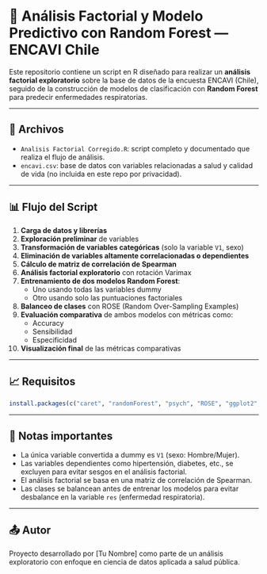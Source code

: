 # 🧪 Análisis Factorial y Modelo Predictivo con Random Forest — ENCAVI Chile

Este repositorio contiene un script en R diseñado para realizar un **análisis factorial exploratorio** sobre la base de datos de la encuesta ENCAVI (Chile), seguido de la construcción de modelos de clasificación con **Random Forest** para predecir enfermedades respiratorias.

---

## 📁 Archivos

- `Analisis Factorial Corregido.R`: script completo y documentado que realiza el flujo de análisis.
- `encavi.csv`: base de datos con variables relacionadas a salud y calidad de vida (no incluida en este repo por privacidad).

---

## 📊 Flujo del Script

1. **Carga de datos y librerías**
2. **Exploración preliminar** de variables
3. **Transformación de variables categóricas** (solo la variable `V1`, sexo)
4. **Eliminación de variables altamente correlacionadas o dependientes**
5. **Cálculo de matriz de correlación de Spearman**
6. **Análisis factorial exploratorio** con rotación Varimax
7. **Entrenamiento de dos modelos Random Forest**:
   - Uno usando todas las variables dummy
   - Otro usando solo las puntuaciones factoriales
8. **Balanceo de clases** con ROSE (Random Over-Sampling Examples)
9. **Evaluación comparativa** de ambos modelos con métricas como:
   - Accuracy
   - Sensibilidad
   - Especificidad
10. **Visualización final** de las métricas comparativas

---

## 📈 Requisitos

```r
install.packages(c("caret", "randomForest", "psych", "ROSE", "ggplot2", "corrplot", "funModeling", "reshape2", "vcd"))
```

---

## 📌 Notas importantes

- La única variable convertida a dummy es `V1` (sexo: Hombre/Mujer).
- Las variables dependientes como hipertensión, diabetes, etc., se excluyen para evitar sesgos en el análisis factorial.
- El análisis factorial se basa en una matriz de correlación de Spearman.
- Las clases se balancean antes de entrenar los modelos para evitar desbalance en la variable `res` (enfermedad respiratoria).

---

## 📤 Autor

Proyecto desarrollado por [Tu Nombre] como parte de un análisis exploratorio con enfoque en ciencia de datos aplicada a salud pública.
